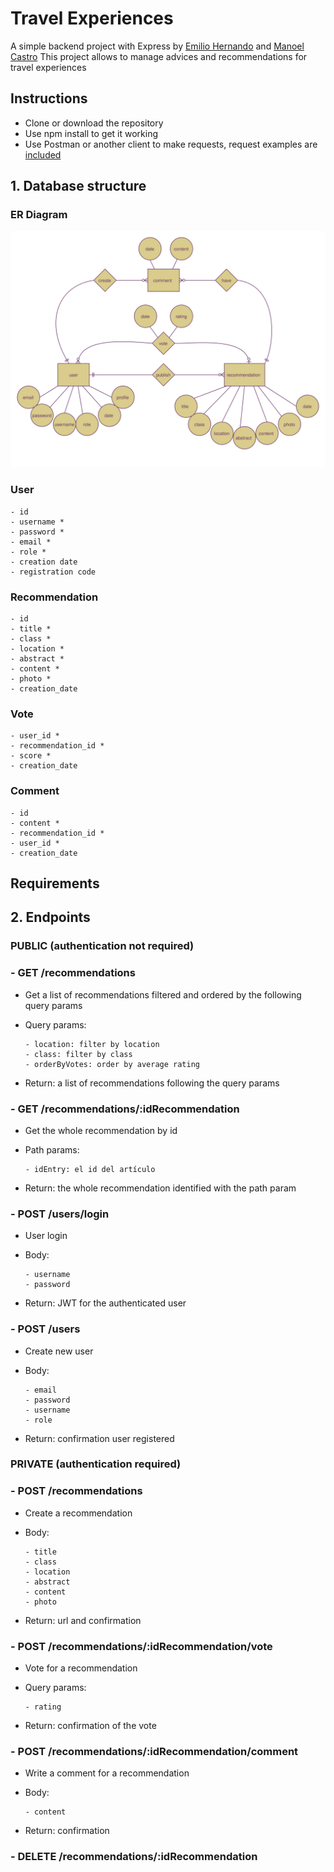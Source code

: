 # Travel Experiences

A simple backend project with Express by [Emilio Hernando](https://github.com/eha78) and [Manoel Castro](https://github.com/manoelcl)
This project allows to manage advices and recommendations for travel experiences

## Instructions

  - Clone or download the repository
  - Use npm install to get it working
  - Use Postman or another client to make requests, request examples are [included](https://github.com/manoelcl/TravelExperiences/blob/master/references/TravelExperiences.postman_collection.json)


## 1. Database structure

### ER Diagram

![screenshot](https://github.com/manoelcl/TravelExperiences/blob/master/references/ER_Diagram.svg)

### User
    - id
    - username *
    - password *
    - email *
    - role *
    - creation date
    - registration code

### Recommendation
    - id
    - title *
    - class *
    - location *
    - abstract *
    - content *
    - photo *
    - creation_date

### Vote
    - user_id *
    - recommendation_id *
    - score *
    - creation_date

### Comment
    - id
    - content *
    - recommendation_id *
    - user_id *
    - creation_date

## Requirements

## 2. Endpoints

### PUBLIC (authentication not required)

### - GET /recommendations
- Get a list of recommendations filtered and ordered by the following query params
- Query params: 

      - location: filter by location 
      - class: filter by class 
      - orderByVotes: order by average rating
      
- Return: a list of recommendations following the query params

### - GET /recommendations/:idRecommendation

- Get the whole recommendation by id

- Path params: 

      - idEntry: el id del artículo
      
- Return: the whole recommendation identified with the path param

### - POST /users/login

- User login

- Body: 

      - username 
      - password
      
- Return: JWT for the authenticated user

### - POST /users

- Create new user

- Body: 

      - email 
      - password 
      - username 
      - role
      
- Return: confirmation user registered

### PRIVATE (authentication required)

### - POST /recommendations

- Create a recommendation

- Body:

      - title 
      - class 
      - location 
      - abstract 
      - content 
      - photo
      
- Return: url and confirmation

### - POST /recommendations/:idRecommendation/vote
- Vote for a recommendation
- Query params: 
      
      - rating
- Return: confirmation of the vote

### - POST /recommendations/:idRecommendation/comment
- Write a comment for a recommendation
- Body: 

      - content
- Return: confirmation

### - DELETE /recommendations/:idRecommendation
